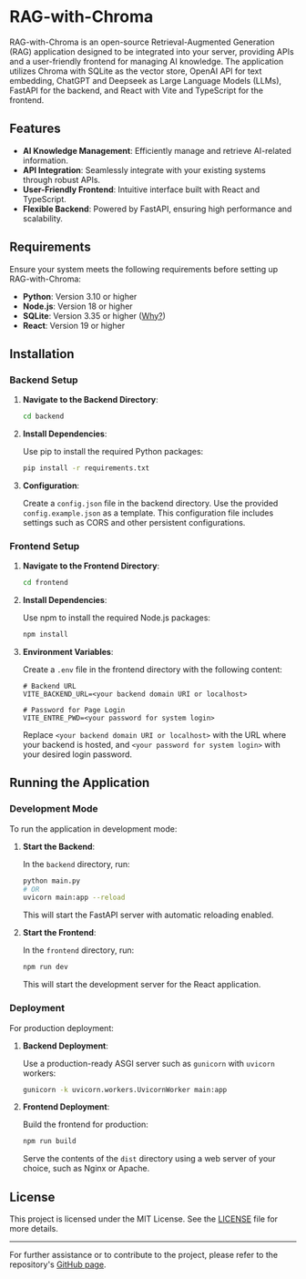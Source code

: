 # RAG-with-Chroma

RAG-with-Chroma is an open-source Retrieval-Augmented Generation (RAG) application designed to be integrated into your server, providing APIs and a user-friendly frontend for managing AI knowledge. The application utilizes Chroma with SQLite as the vector store, OpenAI API for text embedding, ChatGPT and Deepseek as Large Language Models (LLMs), FastAPI for the backend, and React with Vite and TypeScript for the frontend.

## Features

- **AI Knowledge Management**: Efficiently manage and retrieve AI-related information.
- **API Integration**: Seamlessly integrate with your existing systems through robust APIs.
- **User-Friendly Frontend**: Intuitive interface built with React and TypeScript.
- **Flexible Backend**: Powered by FastAPI, ensuring high performance and scalability.

## Requirements

Ensure your system meets the following requirements before setting up RAG-with-Chroma:

- **Python**: Version 3.10 or higher
- **Node.js**: Version 18 or higher
- **SQLite**: Version 3.35 or higher ([Why?](https://docs.trychroma.com/updates/troubleshooting#sqlite))
- **React**: Version 19 or higher

## Installation

### Backend Setup

1. **Navigate to the Backend Directory**:

   ```bash
   cd backend
   ```

2. **Install Dependencies**:

   Use pip to install the required Python packages:

   ```bash
   pip install -r requirements.txt
   ```

3. **Configuration**:

   Create a `config.json` file in the backend directory. Use the provided `config.example.json` as a template. This configuration file includes settings such as CORS and other persistent configurations.

### Frontend Setup

1. **Navigate to the Frontend Directory**:

   ```bash
   cd frontend
   ```

2. **Install Dependencies**:

   Use npm to install the required Node.js packages:

   ```bash
   npm install
   ```

3. **Environment Variables**:

   Create a `.env` file in the frontend directory with the following content:

   ```env
   # Backend URL
   VITE_BACKEND_URL=<your backend domain URI or localhost>

   # Password for Page Login
   VITE_ENTRE_PWD=<your password for system login>
   ```

   Replace `<your backend domain URI or localhost>` with the URL where your backend is hosted, and `<your password for system login>` with your desired login password.

## Running the Application

### Development Mode

To run the application in development mode:

1. **Start the Backend**:

   In the `backend` directory, run:

   ```bash
   python main.py
   # OR
   uvicorn main:app --reload
   ```

   This will start the FastAPI server with automatic reloading enabled.

2. **Start the Frontend**:

   In the `frontend` directory, run:

   ```bash
   npm run dev
   ```

   This will start the development server for the React application.

### Deployment

For production deployment:

1. **Backend Deployment**:

   Use a production-ready ASGI server such as `gunicorn` with `uvicorn` workers:

   ```bash
   gunicorn -k uvicorn.workers.UvicornWorker main:app
   ```

2. **Frontend Deployment**:

   Build the frontend for production:

   ```bash
   npm run build
   ```

   Serve the contents of the `dist` directory using a web server of your choice, such as Nginx or Apache.

## License

This project is licensed under the MIT License. See the [LICENSE](LICENSE) file for more details.

---

For further assistance or to contribute to the project, please refer to the repository's [GitHub page](https://github.com/Hanny658/RAG-with-Chroma). 
